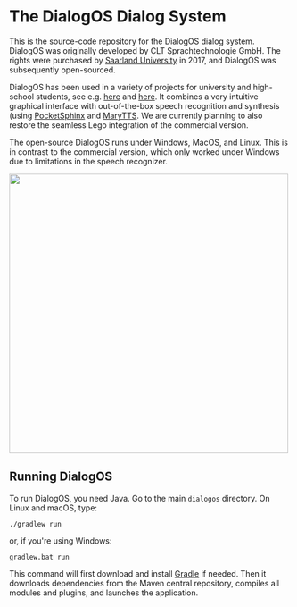 # The DialogOS Dialog System

This is the source-code repository for the DialogOS dialog system. DialogOS was originally developed by CLT Sprachtechnologie GmbH. The rights were purchased by [Saarland University](https://www.uni-saarland.de/) in 2017, and DialogOS was subsequently open-sourced.

DialogOS has been used in a variety of projects for university and high-school students, see e.g. [here](http://www.debacher.de/wiki/DialogOS) and [here](http://www.coli.uni-saarland.de/courses/lego-04/). It combines a very intuitive graphical interface with out-of-the-box speech recognition and synthesis (using [PocketSphinx](https://github.com/cmusphinx/pocketsphinx) and [MaryTTS](http://mary.dfki.de/). We are currently planning to also restore the seamless Lego integration of the commercial version.

The open-source DialogOS runs under Windows, MacOS, and Linux. This is in contrast to the commercial version, which only worked under Windows due to limitations in the speech recognizer.

<img src="http://deacademic.com/pictures/dewiki/68/DialogOS.jpg" width="500" />


## Running DialogOS

To run DialogOS, you need Java. Go to the main `dialogos` directory. On Linux and macOS, type:

```
./gradlew run
```

or, if you're using Windows:

```
gradlew.bat run
```

This command will first download and install [Gradle](http://gradle.org) if needed. Then it downloads dependencies from the Maven central repository, compiles all modules and plugins, and launches the application.


